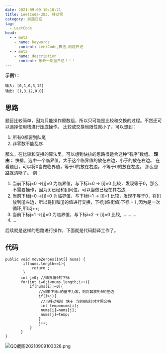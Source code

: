 ```yaml
---
date: 2021-09-09 10:18:21
title: LeetCode-283. 移动零
category: 刷题日记
tag:
  - LeetCode
head:
  - - meta
    - name: keywords
      content: LeetCode,算法,刷题日记
  - - meta
    - name: description
      content: 乐云一刷题日记！！！
---
```

**示例1：**
```
输入: [0,1,0,3,12]
输出: [1,3,12,0,0]
```
## 思路
题目比较简单，因为只能操作原数组，所以只可能是比较和交换的过程。不然还可以选择使用栈进行压底操作。
比较或交换局限性就小了，可以想到：
1. 所有0都要到队尾
2. 非零数不能乱序

那么，在比较和交换的算法里，可以想到快排的思路很适合这种“有序”数组。
**理由：** 快排，选中一个临界值，大于这个临界值的放在右边，小于的放在右边。
在看题目，可以将0当做临界值，等于0的放在右边，不等于0的放在左边。
那么思路就清晰了。
例：
1. 当前下标j=0 ->[j]=0 为临界值，与下标i=0 -> [i]=0 比较，发现等于0，那么不需要操作，因为[i]已经和[j]同位，可以当做已经在其右边
2. 当前下标j=0 ->[j]=0 为临界值，与下标i=1 -> [i]=1 比较，发现不等于0，将[i]放到[j]左边，所以将[i]和[j]的值进行交换，下标j(临街值)下标 = i ,因为是一次循环,所以j++;
3. 当前下标j=1 ->[j]=0 为临界值，与下标i=2 -> [i]=0 比较, ...........
4. ...

后续就是这样的思路进行操作，下面就是代码翻译工作了。

## 代码
```
public void moveZeroes(int[] nums) {
        if(nums.length==1){
            return ;
        }
       int j=0; //临界值0的下标
       for(int i=0;i<nums.length;i++){
           if(nums[i]!=0){
               //如果下标i的值不为零，则将其放到0的左边
               if(i>j){
                //当移动指针 快于 当前0指针时才需交换
                int temp=nums[i];
                nums[i]=nums[j];
                nums[j]=temp;
               }
               j++;
           }
       }
}
``` 
![QQ截图20210909103028.png](https://www.leyuna.xyz/image/2021-09-09/QQ截图20210909103028.png)
